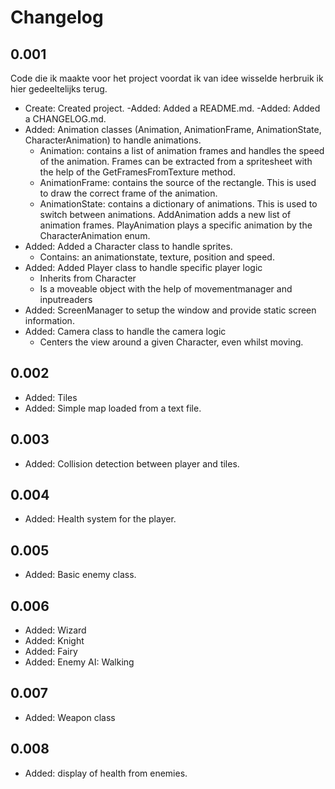 # Changelog
## 0.001
Code die ik maakte voor het project voordat ik van idee wisselde herbruik ik hier gedeeltelijks terug.

- Create: Created project.
-Added: Added a README.md.
-Added: Added a CHANGELOG.md.
- Added: Animation classes (Animation, AnimationFrame, AnimationState, CharacterAnimation) to handle animations.
    - Animation: contains a list of animation frames and handles the speed of the animation. Frames can be extracted from a spritesheet with the help of the GetFramesFromTexture method.
    - AnimationFrame: contains the source of the rectangle. This is used to draw the correct frame of the animation.
    - AnimationState: contains a dictionary of animations. This is used to switch between animations. AddAnimation adds a new list of animation frames. PlayAnimation plays a specific animation by the CharacterAnimation enum.
- Added: Added a Character class to handle sprites.
    - Contains: an animationstate, texture, position and speed.
- Added: Added Player class to handle specific player logic
    - Inherits from Character
    - Is a moveable object with the help of movementmanager and inputreaders
- Added: ScreenManager to setup the window and provide static screen information.
- Added: Camera class to handle the camera logic
    - Centers the view around a given Character, even whilst moving.

## 0.002
- Added: Tiles 
- Added: Simple map loaded from a text file.

## 0.003
- Added: Collision detection between player and tiles.

## 0.004
- Added: Health system for the player.

## 0.005
- Added: Basic enemy class.

## 0.006
- Added: Wizard
- Added: Knight
- Added: Fairy
- Added: Enemy AI: Walking

## 0.007
- Added: Weapon class

## 0.008
- Added: display of health from enemies.